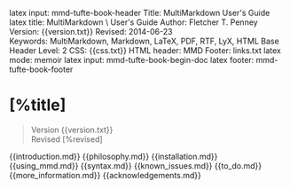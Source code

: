 latex input:	mmd-tufte-book-header
Title:	MultiMarkdown User's Guide
latex title: MultiMarkdown \\
	User's Guide
Author:	Fletcher T. Penney
Version:	{{version.txt}}
Revised:	2014-06-23  
Keywords:	MultiMarkdown, Markdown, LaTeX, PDF, RTF, LyX, HTML
Base Header Level:	2
CSS:	{{css.txt}}
HTML header:	<script type="text/javascript"
	src="http://cdn.mathjax.org/mathjax/latest/MathJax.js?config=TeX-AMS-MML_HTMLorMML">
	</script>
MMD Footer:	links.txt
latex mode:	memoir
latex input:	mmd-tufte-book-begin-doc
latex footer:	mmd-tufte-book-footer

#  [%title] #

> Version {{version.txt}}  
> Revised [%revised]

{{introduction.md}}
{{philosophy.md}}
{{installation.md}}
{{using_mmd.md}}
{{syntax.md}}
{{known_issues.md}}
{{to_do.md}}
{{more_information.md}}
{{acknowledgements.md}}
